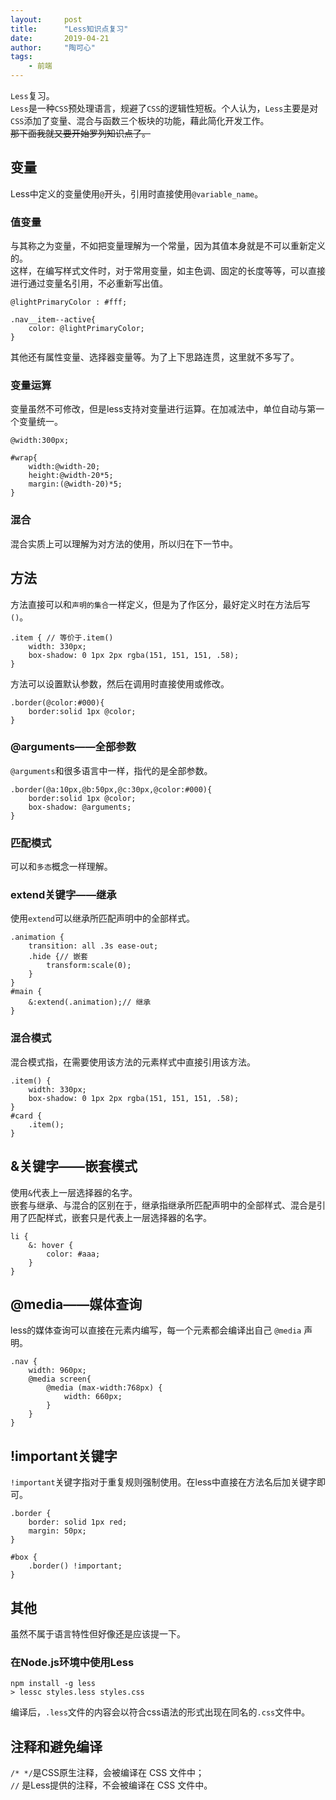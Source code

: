 ```yaml
---
layout:     post
title:      "Less知识点复习"
date:       2019-04-21
author:     "陶可心"
tags:
    - 前端
---
```

`Less`复习。  
`Less`是一种`CSS`预处理语言，规避了`CSS`的逻辑性短板。个人认为，`Less`主要是对`CSS`添加了变量、混合与函数三个板块的功能，藉此简化开发工作。  
<del>那下面我就又要开始罗列知识点了。<del>

## 变量

Less中定义的变量使用`@`开头，引用时直接使用`@variable_name`。

### 值变量

与其称之为变量，不如把变量理解为一个常量，因为其值本身就是不可以重新定义的。  
这样，在编写样式文件时，对于常用变量，如主色调、固定的长度等等，可以直接进行通过变量名引用，不必重新写出值。

```less
@lightPrimaryColor : #fff;

.nav__item--active{
    color: @lightPrimaryColor;
}
```

其他还有属性变量、选择器变量等。为了上下思路连贯，这里就不多写了。

### 变量运算

变量虽然不可修改，但是less支持对变量进行运算。在加减法中，单位自动与第一个变量统一。

```less
@width:300px;

#wrap{
    width:@width-20;
    height:@width-20*5;
    margin:(@width-20)*5;
}
```

### 混合

混合实质上可以理解为对方法的使用，所以归在下一节中。

## 方法

方法直接可以和`声明的集合`一样定义，但是为了作区分，最好定义时在方法后写 `()`。

```less
.item { // 等价于.item()
    width: 330px;
    box-shadow: 0 1px 2px rgba(151, 151, 151, .58);
}
```

方法可以设置默认参数，然后在调用时直接使用或修改。

```less
.border(@color:#000){
    border:solid 1px @color;
}
```

### @arguments——全部参数

`@arguments`和很多语言中一样，指代的是全部参数。

```less
.border(@a:10px,@b:50px,@c:30px,@color:#000){
    border:solid 1px @color;
    box-shadow: @arguments;
}
```

### 匹配模式

可以和`多态`概念一样理解。

### extend关键字——继承

使用`extend`可以继承所匹配声明中的全部样式。

```less
.animation {
    transition: all .3s ease-out;
    .hide {// 嵌套
        transform:scale(0);
    }
}
#main {
    &:extend(.animation);// 继承
}
```

### 混合模式

混合模式指，在需要使用该方法的元素样式中直接引用该方法。

```less
.item() { 
    width: 330px;
    box-shadow: 0 1px 2px rgba(151, 151, 151, .58);
}
#card {
    .item();
}
```

## &关键字——嵌套模式

使用`&`代表上一层选择器的名字。  
嵌套与继承、与混合的区别在于，继承指继承所匹配声明中的全部样式、混合是引用了匹配样式，嵌套只是代表上一层选择器的名字。

```less
li {
    &: hover {
        color: #aaa;
    }
}
```

## @media——媒体查询

less的媒体查询可以直接在元素内编写，每一个元素都会编译出自己 `@media` 声明。

```less
.nav {
    width: 960px;
    @media screen{
        @media (max-width:768px) {
            width: 660px;
        }
    }
}
```

## !important关键字

`!important`关键字指对于重复规则强制使用。在less中直接在方法名后加关键字即可。
```less
.border {
    border: solid 1px red;
    margin: 50px;
}

#box {
    .border() !important;
}
```

## 其他

虽然不属于语言特性但好像还是应该提一下。

### 在Node.js环境中使用Less

```
npm install -g less
> lessc styles.less styles.css
```

编译后，`.less`文件的内容会以符合css语法的形式出现在同名的`.css`文件中。

## 注释和避免编译

`/* */`是CSS原生注释，会被编译在 CSS 文件中；  
`//` 是Less提供的注释，不会被编译在 CSS 文件中。
